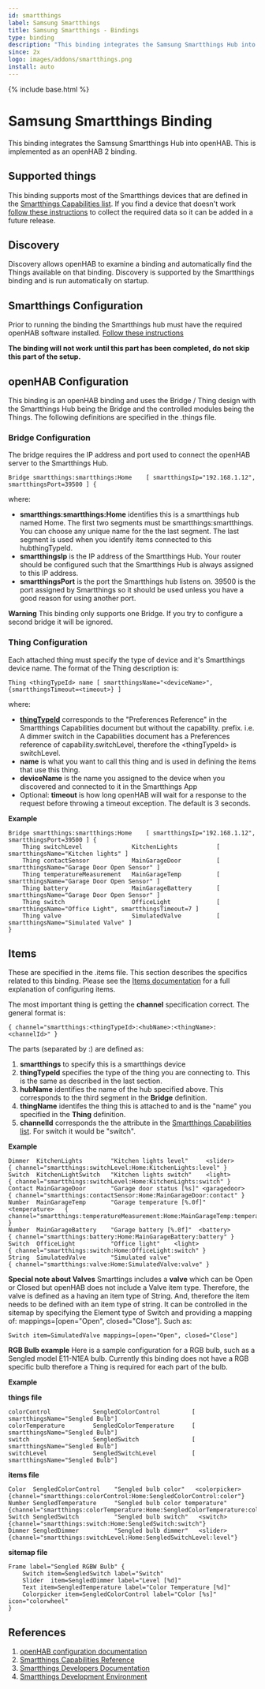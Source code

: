 ```yaml
---
id: smartthings
label: Samsung Smartthings
title: Samsung Smartthings - Bindings
type: binding
description: "This binding integrates the Samsung Smartthings Hub into openHAB. This is implemented as an openHAB 2 binding."
since: 2x
logo: images/addons/smartthings.png
install: auto
---
```


<!-- Attention authors: Do not edit directly. Please add your changes to the appropriate source repository -->

{% include base.html %}

# Samsung Smartthings Binding

This binding integrates the Samsung Smartthings Hub into openHAB. This is implemented as an openHAB 2 binding.

## Supported things

This binding supports most of the Smartthings devices that are defined in the [Smartthings Capabilities list](http://docs.smartthings.com/en/latest/capabilities-reference.html). If you find a device that doesn't work [follow these instructions](doc/Troubleshooting.md) to collect the required data so it can be added in a future release.

## Discovery

Discovery allows openHAB to examine a binding and automatically find the Things available on that binding. 
Discovery is supported by the Smartthings binding and is run automatically on startup. 

## Smartthings Configuration

Prior to running the binding the Smartthings hub must have the required openHAB software installed. [Follow these instructions](doc/SmartthingsInstallation.md)

**The binding will not work until this part has been completed, do not skip this part of the setup.**

## openHAB Configuration

This binding is an openHAB binding and uses the Bridge / Thing design with the Smartthings Hub being the Bridge and the controlled modules being the Things. The following definitions are specified in the .things file.

### Bridge Configuration

The bridge requires the IP address and port used to connect the openHAB server to the Smartthings Hub.

    Bridge smartthings:smartthings:Home    [ smartthingsIp="192.168.1.12", smartthingsPort=39500 ] {

where:

* **smartthings:smartthings:Home** identifies this is a smartthings hub named Home. The first two segments must be smartthings:smartthings. You can choose any unique name for the the last segment. The last segment is used when you identify items connected to this hubthingTypeId. 
* **smartthingsIp** is the IP address of the Smartthings Hub. Your router should be configured such that the Smartthings Hub is always assigned to this IP address.
* **smartthingsPort** is the port the Smartthings hub listens on. 39500 is the port assigned by Smartthings so it should be used unless you have a good reason for using another port.

**Warning** This binding only supports one Bridge. If you try to configure a second bridge it will be ignored.

### Thing Configuration

Each attached thing must specify the type of device and it's Smartthings device name. The format of the Thing description is:

    Thing <thingTypeId> name [ smartthingsName="<deviceName>", {smartthingsTimeout=<timeout>} ]
    
where:

* **[thingTypeId](http://docs.smartthings.com/en/latest/capabilities-reference.html)** corresponds to the "Preferences Reference" in the Smartthings Capabilities document but without the capability. prefix. i.e. A dimmer switch in the Capabilities document has a Preferences reference of capability.switchLevel, therefore the &lt;thingTypeId&gt; is switchLevel.
* **name** is what you want to call this thing and is used in defining the items that use this thing. 
* **deviceName** is the name you assigned to the device when you discovered and connected to it in the Smartthings App
* Optional: **timeout** is how long openHAB will wait for a response to the request before throwing a timeout exception. The default is 3 seconds. 


**Example**

    Bridge smartthings:smartthings:Home    [ smartthingsIp="192.168.1.12", smartthingsPort=39500 ] {
        Thing switchLevel              KitchenLights           [ smartthingsName="Kitchen lights" ]
        Thing contactSensor            MainGarageDoor          [ smartthingsName="Garage Door Open Sensor" ]
        Thing temperatureMeasurement   MainGarageTemp          [ smartthingsName="Garage Door Open Sensor" ]
        Thing battery                  MainGarageBattery       [ smartthingsName="Garage Door Open Sensor" ]
        Thing switch                   OfficeLight             [ smartthingsName="Office Light", smartthingsTimeout=7 ]
        Thing valve                    SimulatedValve          [ smartthingsName="Simulated Valve" ]
    }

## Items

These are specified in the .items file. This section describes the specifics related to this binding. Please see the [Items documentation](https://www.openhab.org/docs/configuration/items.html) for a full explanation of configuring items.

The most important thing is getting the **channel** specification correct. The general format is:

    { channel="smartthings:<thingTypeId>:<hubName>:<thingName>:<channelId>" }

The parts (separated by :) are defined as:

1. **smartthings** to specify this is a smartthings device
2. **thingTypeId** specifies the type of the thing  you are connecting to. This is the same as described in the last section.
3. **hubName** identifies the name of the hub specified above. This corresponds to the third segment in the **Bridge** definition.
4. **thingName** identifes the thing this is attached to and is the "name" you specified in the **Thing** definition.
5. **channelId** corresponds the the attribute in the [Smartthings Capabilities list](http://docs.smartthings.com/en/latest/capabilities-reference.html). For switch it would be "switch".

**Example**

    Dimmer  KitchenLights        "Kitchen lights level"     <slider>          { channel="smartthings:switchLevel:Home:KitchenLights:level" }
    Switch  KitchenLightSwitch   "Kitchen lights switch"    <light>           { channel="smartthings:switchLevel:Home:KitchenLights:switch" }
    Contact MainGarageDoor       "Garage door status [%s]" <garagedoor>       { channel="smartthings:contactSensor:Home:MainGarageDoor:contact" }  
    Number  MainGarageTemp       "Garage temperature [%.0f]"  <temperature>   { channel="smartthings:temperatureMeasurement:Home:MainGarageTemp:temperature" }  
    Number  MainGarageBattery    "Garage battery [%.0f]"  <battery>           { channel="smartthings:battery:Home:MainGarageBattery:battery" }  
    Switch  OfficeLight          "Office light"    <light>                    { channel="smartthings:switch:Home:OfficeLight:switch" }
    String  SimulatedValve       "Simulated valve"                            { channel="smartthings:valve:Home:SimulatedValve:valve" }

**Special note about Valves**
Smarttings includes a **valve** which can be Open or Closed but openHAB does not include a Valve item type. Therefore, the valve is defined as a having an item type of String. And, therefore the item needs to be defined with an item type of string. It can be controlled in the sitemap by specifying the Element type of Switch and providing a mapping of: mappings=[open="Open", closed="Close"]. Such as:

    Switch item=SimulatedValve mappings=[open="Open", closed="Close"]
    
**RGB Bulb example**
Here is a sample configuration for a RGB bulb, such as a Sengled model E11-N1EA bulb. Currently this binding does not have a RGB specific bulb therefore a Thing is required for each part of the bulb.

**Example**

**things file**

    colorControl            SengledColorControl         [ smartthingsName="Sengled Bulb"]
    colorTemperature        SengledColorTemperature     [ smartthingsName="Sengled Bulb"]
    switch                  SengledSwitch               [ smartthingsName="Sengled Bulb"]
    switchLevel             SengledSwitchLevel          [ smartthingsName="Sengled Bulb"]

**items file**

    Color  SengledColorControl    "Sengled bulb color"   <colorpicker>   {channel="smartthings:colorControl:Home:SengledColorControl:color"}
    Number SengledTemperature     "Sengled bulb color temperature"       {channel="smartthings:colorTemperature:Home:SengledColorTemperature:colorTemperature"}
    Switch SengledSwitch          "Sengled bulb switch"   <switch>       {channel="smartthings:switch:Home:SengledSwitch:switch"}
    Dimmer SengledDimmer          "Sengled bulb dimmer"   <slider>       {channel="smartthings:switchLevel:Home:SengledSwitchLevel:level"}

**sitemap file**

    Frame label="Sengled RGBW Bulb" {
        Switch item=SengledSwitch label="Switch"
        Slider  item=SengledDimmer label="Level [%d]"
        Text item=SengledTemperature label="Color Temperature [%d]"
        Colorpicker item=SengledColorControl label="Color [%s]"  icon="colorwheel"
    }




## References

1. [openHAB configuration documentation](http://docs.openhab.org/configuration/index.html)
2. [Smartthings Capabilities Reference](http://docs.smartthings.com/en/latest/capabilities-reference.html)
3. [Smartthings Developers Documentation](http://docs.smartthings.com/en/latest/index.html)
4. [Smartthings Development Environment](https://graph.api.smartthings.com/)
